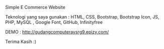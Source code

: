 Simple E Commerce Website

Teknologi yang saya gunakan : HTML, CSS, Bootstrap, Bootstrap Icon, JS, PHP, MySQL , Google Font, GitHub, Infinityfree

DEMO : http://gudangcomputeraysrg9.epizy.com/

Terima Kasih :)
